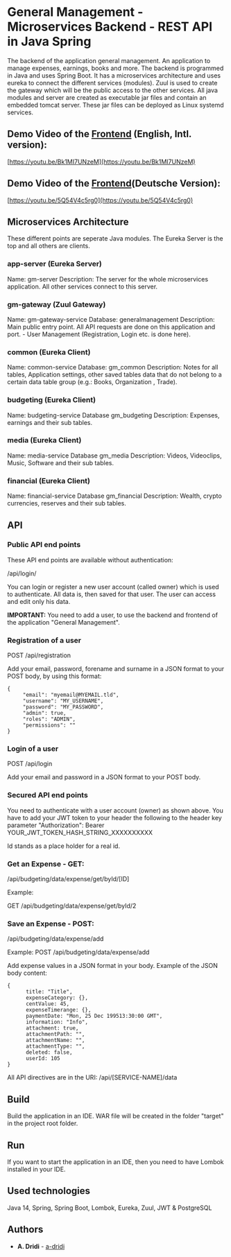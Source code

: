 # General Management - Microservices Backend - REST API in Java Spring

The backend of the application general management. An application to manage expenses, earnings, books and more.
The backend is programmed in Java and uses Spring Boot. It has a microservices architecture and uses eureka to connect the different services (modules). 
Zuul is used to create the gateway which will be the public access to the other services. 
All java modules and server are created as executable jar files and contain an embedded tomcat server. These jar files can be deployed as Linux systemd services.

## Demo Video of the [Frontend](https://github.com/a-dridi/GeneralManagement-Frontend) (English, Intl. version):
[https://youtu.be/Bk1MI7UNzeM](https://youtu.be/Bk1MI7UNzeM)

## Demo Video of the [Frontend](https://github.com/a-dridi/GeneralManagement-Frontend)(Deutsche Version):
[https://youtu.be/5Q54V4c5rg0](https://youtu.be/5Q54V4c5rg0)

## Microservices Architecture

These different points are seperate Java modules. The Eureka Server is the top and all others are clients. 

### app-server (Eureka Server)
Name: gm-server
Description: The server for the whole microservices application. All other services connect to this server.

### gm-gateway (Zuul Gateway)
Name: gm-gateway-service
Database: generalmanagement
Description: Main public entry point. All API requests are done on this application and port. - User Management (Registration, Login etc. is done here).


### common (Eureka Client)
Name: common-service
Database: gm_common
Description: Notes for all tables, Application settings, other saved tables data that do not belong to a certain data table group (e.g.: Books, Organization , Trade).


### budgeting (Eureka Client)
Name: budgeting-service
Database gm_budgeting
Description: Expenses, earnings and their sub tables. 

### media (Eureka Client)
Name: media-service
Database gm_media
Description: Videos, Videoclips, Music, Software and their sub tables. 

### financial (Eureka Client)
Name: financial-service
Database gm_financial
Description: Wealth, crypto currencies, reserves and their sub tables. 
 

## API

### Public API end points
These API end points are available without authentication:

/api/login/

You can login or register a new user account (called owner) which is used to authenticate. All data is, then saved for that user. The user can access and edit only his data.  

**IMPORTANT:** You need to add a user, to use the backend and frontend of the application "General Management". 

### Registration of a user
POST /api/registration

Add your email, password, forename and surname in a JSON format to your POST body, by using this format:
```
{
     "email": "myemail@MYEMAIL.tld",
     "username": "MY_USERNAME",
     "password": "MY_PASSWORD",
     "admin": true,
     "roles": "ADMIN",
     "permissions": ""
}
```

### Login of a user
POST /api/login

Add your email and password in a JSON format to your POST body. 


### Secured API end points
You need to authenticate with a user account (owner) as shown above. You have to add your JWT token to your header the following to the header key parameter "Authorization":
Bearer YOUR_JWT_TOKEN_HASH_STRING_XXXXXXXXXX

Id stands as a place holder for a real id. 

### Get an Expense - GET:
/api/budgeting/data/expense/get/byId/[ID] 

Example: 

GET /api/budgeting/data/expense/get/byId/2


### Save an Expense - POST:
/api/budgeting/data/expense/add

Example: 
POST /api/budgeting/data/expense/add

Add expense values in a JSON format in your body. 
Example of the JSON body content: 
```
{
      title: "Title",
      expenseCategory: {},
      centValue: 45,
      expenseTimerange: {},
      paymentDate: "Mon, 25 Dec 199513:30:00 GMT",
      information: "Info",
      attachment: true,
      attachmentPath: "",
      attachmentName: "",
      attachmentType: "",
      deleted: false,
      userId: 105
}
```

All API directives are in the URI: /api/[SERVICE-NAME]/data


## Build
Build the application in an IDE. WAR file will be created in the folder "target" in the project root folder.


## Run
If you want to start the application in an IDE, then you need to have Lombok installed in your IDE.


## Used technologies
Java 14, Spring, Spring Boot, Lombok, Eureka, Zuul, JWT & PostgreSQL

## Authors

* **A. Dridi** - [a-dridi](https://github.com/a-dridi/)